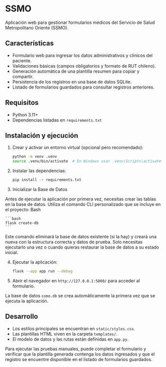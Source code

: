 # SSMO

Aplicación web para gestionar formularios médicos del Servicio de Salud Metropolitano Oriente (SSMO).

## Características

- Formulario web para ingresar los datos administrativos y clínicos del paciente.
- Validaciones básicas (campos obligatorios y formato de RUT chileno).
- Generación automática de una plantilla resumen para copiar y compartir.
- Persistencia de los registros en una base de datos SQLite.
- Listado de formularios guardados para consultar registros anteriores.

## Requisitos

- Python 3.11+
- Dependencias listadas en `requirements.txt`

## Instalación y ejecución

1. Crear y activar un entorno virtual (opcional pero recomendado):

   ```bash
   python -m venv .venv
   source .venv/bin/activate  # En Windows usar .venv\Scripts\activate
   ```

2. Instalar las dependencias:

   ```bash
   pip install -r requirements.txt
   ```

3. Inicializar la Base de Datos

Antes de ejecutar la aplicación por primera vez, necesitas crear las tablas en la base de datos. Utiliza el comando CLI personalizado que se incluye en el proyecto:
Bash

	```bash
	flask create-db
	```

Este comando eliminará la base de datos existente (si la hay) y creará una nueva con la estructura correcta y datos de prueba. Solo necesitas ejecutarlo una vez o cuando quieras restaurar la base de datos a su estado inicial.

4. Ejecutar la aplicación:

   ```bash
   flask --app app run --debug
   ```

5. Abrir el navegador en `http://127.0.0.1:5000/` para acceder al formulario.

La base de datos `ssmo.db` se crea automáticamente la primera vez que se ejecuta la aplicación.

## Desarrollo

- Los estilos principales se encuentran en `static/styles.css`.
- Las plantillas HTML viven en la carpeta `templates/`.
- El modelo de datos y las rutas están definidas en `app.py`.

Para ejecutar las pruebas manuales, puede completar el formulario y verificar que la plantilla generada contenga los datos ingresados y que el registro se encuentre disponible en el listado de formularios guardados.
